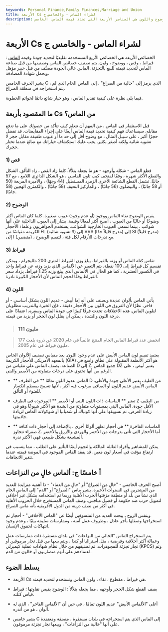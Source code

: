 ```yaml
---
keywords: Personal Finance,Family Finances,Marriage and Union
title: الأربعة Cs لشراء الماس - والخامس ج
description: القيراط والقطع والوضوح واللون هي العناصر الأربعة التي تحدد قيمة الماس. الخامس ، &amp; quot؛ خالية من النزاعات &amp; quot؛ مهم للعديد من المشترين اليوم.
---
```


# الأربعة Cs لشراء الماس - والخامس ج
الخصائص الأربعة هي الخصائص الأربع المستخدمة تقليديًا لتحديد جودة وقيمة [الماس](/diamonds) : قيراط ، وقص ، ووضوح ، ولون. يتم تصنيف خصائص الماس وتصنيفها من قبل صناعة الماس لتحديد قيمته للبيع بالتجزئة. الماس عالي الجودة مصنّف من قبل خبير مؤهل ويحمل شهادة المصادقة.

يشير الحرف الخامس C ، الذي يرمز إلى "خالية من الصراع" ، إلى الماس الخام الذي لم يتم استخراجه في منطقة الصراع.

فيما يلي نظرة على كيفية تقدير الماس ، وهو خيار شائع دائمًا لخواتم الخطوبة.

## ما المقصود بأربعة Cs من الماس؟

قبل الاستثمار في الماس ، من المهم أن تتعلم كيف تتأكد من حصولك على ما تدفع مقابله. سيساعدك فهم كيفية تحديد قيمة الماس أيضًا على إجراء المقايضات. قد تفضل حجرًا أكبر ، على سبيل المثال ، مع وضوح أقل إلى حد ما أو عيوب طفيفة مقابل حجر لا تشوبه شائبة ولكنه أصغر بكثير. يجب عليك استكشاف خياراتك مع صائغ عندما تختار حجرك.

### 1) قص

قطع الماس - شكله وأوجهه - هو ما يجعله يتلألأ. كلما زاد القص ، زاد التألق. الشكل والقطع الأكثر شهرة ، وفقًا لمتحف كيب تاون الماسي ، هو الشكل الدائري اللامع ، مع 57 جانبًا. تشمل القطع الشائعة الأخرى الزمرد المستطيل (44 وجهًا) ، والأميرة المربعة (50 أو 58 جانبًا) ، والبيضاوي (56 جانبًا) ، والماركيز النحيف (58 جانبًا) ، والكمثرى الهجين (58 جانبًا).

### 2) الوضوح

يقيس الوضوح نقاء الماس ووجود (أو عدم وجود) عيوب صغيرة. كلما كان الماس أكثر وضوحًا أو خاليًا من العيوب ، أصبح أكثر لمعانًا وقيمة. يشار إلى العيوب الداخلية على أنها شوائب ، بينما تسمى العيوب الخارجية الشوائب. يستخدم الجواهريون وعلماء الأحجار الكريمة مقياسًا من FL (لا تشوبه شائبة) إلى VVS (مدرج قليلاً جدًا) إلى SI (مدرج قليلاً) إلى I (متضمن) ، مع تدرجات للأرقام لكل فئة ، لتقييم الوضوح.

### 3) قيراط

تقاس كتلة الماس أو وزنه بالقيراط. يبلغ وزن القيراط المترى 200 ملليجرام ، ويمكن تقسيم كل قيراط إلى 100 نقطة. يتم التعبير عن الألماس الذي يزيد وزنه عن قيراط واحد في الكسور العشرية ، كما هو الحال في الألماس الذي يبلغ وزنه 1.25 قيراط. يزداد سعر القيراط وفقًا لحجم الماس لأن الأحجار الكبيرة نادرة.

### 4) اللون

يأتي الماس بألوان عديدة ويصنف على أنه إما أبيض - عديم اللون بشكل أساسي - أو فاخر. نظرًا لأن الفروق في اللون بين الأحجار دقيقة ، فإن الخبرة والتدريب مطلوبان لتلوين الماس. هذه الاختلافات تحدث فرقًا كبيرًا في جودة الماس وسعره. اعتمادًا على درجة اللون والشدة ، يمكن أن يقلل لون الحجر أو يزيد من قيمته.

> ### 111 مليون

> انخفض عدد قيراط الماس الخام المنتج عالمياً في عام 2020 عن ذروة بلغت 177 مليون قيراط في عام 2005.

>

يعتمد تقييم لون الماس الأبيض على عدم وجود اللون. يعد مقياس تصنيف الألوان الخاص بالمعهد الأمريكي للأحجار الكريمة (GIA) هو أكثر الأنظمة المقبولة على نطاق واسع في الصناعة. يصنف الماس على مقياس من D إلى Z. جميع الماس DZ يعتبر أبيض ، على الرغم من أنها تحتوي على درجات متفاوتة من الأصفر والبني.

- ** الماس عديم اللون تمامًا ** في الطرف D من الطيف يعتبر الأعلى جودة والأغلى. الماس الأبيض عديم اللون أو الصافي مرغوب فيه أكثر ، لأنها تسمح بمعظم انكسار للضوء أو التألق.

- تعتبر ** الماسات ذات اللون البني أو الأصفر ** الموجودة في الطرف Z من الطيف الأقل جودة. الماس البني بمستويات متفاوتة من الشدة هو الأكثر شيوعًا وهو في زيادة العرض. تم تسويقها على أنها كونياك أو شمبانيا أو شوكولاتة ألماس لزيادة جاذبيتها.

- ** الماسات الفاخرة ** هي أحجار تظهر ألوانًا أخرى ، بالإضافة إلى أحجار ذات كثافة صفراء تتجاوز Z. أما الأحجار التي تأتي بدرجات من الأحمر والوردي والأزرق والأخضر المشبعة بشكل طبيعي فهي الأكثر ندرة.

يمكن للمشاهير وأفراد العائلة المالكة والنجوم أيضًا التأثير على الطلب ، مما يتسبب في ارتفاع مؤقت في أسعار لون معين. قد يفقد الماس الموجود في الموضة قيمته عندما تتغير الاتجاهات.

## أ خامسًا ج: ألماس خالٍ من النزاعات

أصبح الحرف الخامس - "خالٍ من الصراع" أو "خالٍ من الدماء" - ذا أهمية متزايدة للعديد من المشترين في السنوات الأخيرة. يشير ماس "الصراع" أو "الدم" إلى الماس الخام الذي نشأ من بلد أو منطقة مزقتها الحرب الأهلية وربما تم استخدامه بشكل غير أخلاقي لتمويل حرب ضد حكومة أو فصيل منافس. وصف الماس المستخرج خلال الحروب الأهلية في أكثر من نصف دزينة من الدول الأفريقية بأنه ماس الصراع.

وبنفس الروح ، يبحث العديد من المتسوقين أيضًا عن "الماس الأخلاقي" - أحجار تم استخراجها وصقلها بأجر عادل ، وظروف عمل آمنة ، وممارسات سليمة بيئيًا ، وعدم وجود انتهاكات لحقوق الإنسان.

يتم استخراج الماس "الخالي من النزاعات" في بلدان مستقرة ذات ممارسات عمل وعمالة أكثر أخلاقية وفرضية ، مثل أستراليا أو كندا ، ويتم بيعها من قبل تجار مرموقين أو تجار تجزئة للمجوهرات. تم تصنيفهم من خلال نظام شهادات عملية كيمبرلي (KPCS) وتم اعتمادهم على أنهم متضاربون أو خالون من الدم.

## يسلط الضوء

- الأربعة Cs هي قيراط ، مقطوع ، نقاء ، ولون الماس وتستخدم لتحديد قيمته.

- يصف القطع شكل الحجر وأوجهه ، مما يجعله يتلألأ ؛ الوضوح يقيس نقاوتها ؛ قيراط قياس كتلته.

- أغلى "الألماس الأبيض" عديم اللون تمامًا ، في حين أن "الألماس الفاخر" ، الذي له ألوان ، هو من أندره.

- يشير خامس C إلى الماس الذي يتم استخراجه في بلدان مستقرة ، مصنفة ومعتمدة على أنها "خالية من النزاعات" ، وبيعها تجار تجزئة مرموقون.

